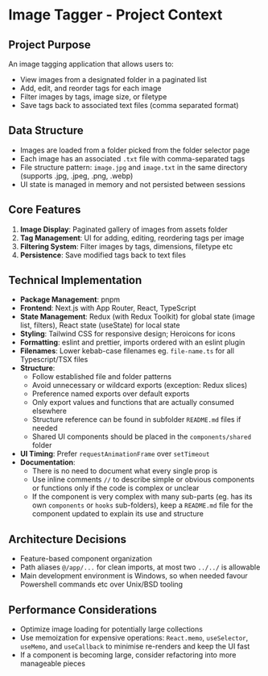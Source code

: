 # Image Tagger - Project Context

## Project Purpose

An image tagging application that allows users to:

- View images from a designated folder in a paginated list
- Add, edit, and reorder tags for each image
- Filter images by tags, image size, or filetype
- Save tags back to associated text files (comma separated format)

## Data Structure

- Images are loaded from a folder picked from the folder selector page
- Each image has an associated `.txt` file with comma-separated tags
- File structure pattern: `image.jpg` and `image.txt` in the same directory (supports .jpg, .jpeg, .png, .webp)
- UI state is managed in memory and not persisted between sessions

## Core Features

1. **Image Display**: Paginated gallery of images from assets folder
2. **Tag Management**: UI for adding, editing, reordering tags per image
3. **Filtering System**: Filter images by tags, dimensions, filetype etc
4. **Persistence**: Save modified tags back to text files

## Technical Implementation

- **Package Management**: pnpm
- **Frontend**: Next.js with App Router, React, TypeScript
- **State Management**: Redux (with Redux Toolkit) for global state (image list, filters), React state (useState) for local state
- **Styling**: Tailwind CSS for responsive design; Heroicons for icons
- **Formatting**: eslint and prettier, imports ordered with an eslint plugin
- **Filenames**: Lower kebab-case filenames eg. `file-name.ts` for all Typescript/TSX files
- **Structure**:
  - Follow established file and folder patterns
  - Avoid unnecessary or wildcard exports (exception: Redux slices)
  - Preference named exports over default exports
  - Only export values and functions that are actually consumed elsewhere
  - Structure reference can be found in subfolder `README.md` files if needed
  - Shared UI components should be placed in the `components/shared` folder
- **UI Timing**: Prefer `requestAnimationFrame` over `setTimeout`
- **Documentation**:
  - There is no need to document what every single prop is
  - Use inline comments `//` to describe simple or obvious components or functions only if the code is complex or unclear
  - If the component is very complex with many sub-parts (eg. has its own `components` or `hooks` sub-folders), keep a `README.md` file for the component updated to explain its use and structure

## Architecture Decisions

- Feature-based component organization
- Path aliases `@/app/...` for clean imports, at most two `../../` is allowable
- Main development environment is Windows, so when needed favour Powershell commands etc over Unix/BSD tooling

## Performance Considerations

- Optimize image loading for potentially large collections
- Use memoization for expensive operations: `React.memo`, `useSelector`, `useMemo`, and `useCallback` to minimise re-renders and keep the UI fast
- If a component is becoming large, consider refactoring into more manageable pieces
